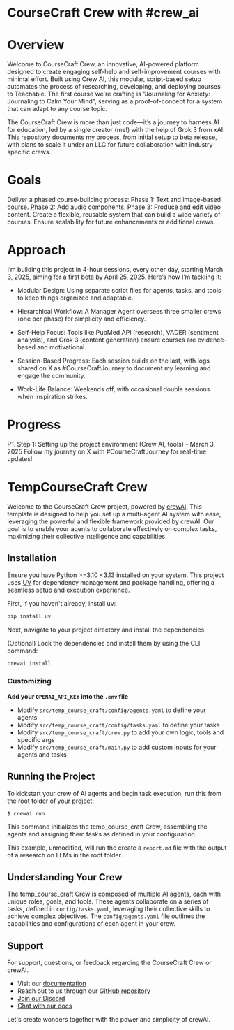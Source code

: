 # CourseCraft Crew with #crew_ai
# Overview

Welcome to CourseCraft Crew, an innovative, AI-powered platform designed to create engaging self-help and self-improvement courses with minimal effort. Built using Crew AI, this modular, script-based setup automates the process of researching, developing, and deploying courses to Teachable. The first course we're crafting is "Journaling for Anxiety: Journaling to Calm Your Mind", serving as a proof-of-concept for a system that can adapt to any course topic.

The CourseCraft Crew is more than just code—it’s a journey to harness AI for education, led by a single creator (me!) with the help of Grok 3 from xAI. This repository documents my process, from initial setup to beta release, with plans to scale it under an LLC for future collaboration with industry-specific crews.

# Goals
Deliver a phased course-building process:
Phase 1: Text and image-based course.
Phase 2: Add audio components.
Phase 3: Produce and edit video content.
Create a flexible, reusable system that can build a wide variety of courses.
Ensure scalability for future enhancements or additional crews.

# Approach
I’m building this project in 4-hour sessions, every other day, starting March 3, 2025, aiming for a first beta by April 25, 2025. Here’s how I’m tackling it:

* Modular Design: Using separate script files for agents, tasks, and tools to keep things organized and adaptable.

* Hierarchical Workflow: A Manager Agent oversees three smaller crews (one per phase) for simplicity and efficiency.

* Self-Help Focus: Tools like PubMed API (research), VADER (sentiment analysis), and Grok 3 (content generation) ensure courses are evidence-based and motivational.

* Session-Based Progress: Each session builds on the last, with logs shared on X as #CourseCraftJourney to document my learning and engage the community.

* Work-Life Balance: Weekends off, with occasional double sessions when inspiration strikes.

# Progress
P1. Step 1: Setting up the project environment (Crew AI, tools) - March 3, 2025
Follow my journey on X with #CourseCraftJourney for real-time updates!

# TempCourseCraft Crew

Welcome to the CourseCraft Crew project, powered by [crewAI](https://crewai.com). This template is designed to help you set up a multi-agent AI system with ease, leveraging the powerful and flexible framework provided by crewAI. Our goal is to enable your agents to collaborate effectively on complex tasks, maximizing their collective intelligence and capabilities.

## Installation

Ensure you have Python >=3.10 <3.13 installed on your system. This project uses [UV](https://docs.astral.sh/uv/) for dependency management and package handling, offering a seamless setup and execution experience.

First, if you haven't already, install uv:

```bash
pip install uv
```

Next, navigate to your project directory and install the dependencies:

(Optional) Lock the dependencies and install them by using the CLI command:
```bash
crewai install
```
### Customizing

**Add your `OPENAI_API_KEY` into the `.env` file**

- Modify `src/temp_course_craft/config/agents.yaml` to define your agents
- Modify `src/temp_course_craft/config/tasks.yaml` to define your tasks
- Modify `src/temp_course_craft/crew.py` to add your own logic, tools and specific args
- Modify `src/temp_course_craft/main.py` to add custom inputs for your agents and tasks

## Running the Project

To kickstart your crew of AI agents and begin task execution, run this from the root folder of your project:

```bash
$ crewai run
```

This command initializes the temp_course_craft Crew, assembling the agents and assigning them tasks as defined in your configuration.

This example, unmodified, will run the create a `report.md` file with the output of a research on LLMs in the root folder.

## Understanding Your Crew

The temp_course_craft Crew is composed of multiple AI agents, each with unique roles, goals, and tools. These agents collaborate on a series of tasks, defined in `config/tasks.yaml`, leveraging their collective skills to achieve complex objectives. The `config/agents.yaml` file outlines the capabilities and configurations of each agent in your crew.

## Support

For support, questions, or feedback regarding the CourseCraft Crew or crewAI.
- Visit our [documentation](https://docs.crewai.com)
- Reach out to us through our [GitHub repository](https://github.com/joaomdmoura/crewai)
- [Join our Discord](https://discord.com/invite/X4JWnZnxPb)
- [Chat with our docs](https://chatg.pt/DWjSBZn)

Let's create wonders together with the power and simplicity of crewAI.
